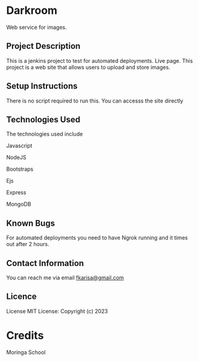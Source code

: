 # Darkroom
 Web service for images.

## Project Description
This is a jenkins project to test for automated deployments. Live page. This project is a web site that allows users to upload and store images.

## Setup Instructions
There is no script required to run this. You can accesss the site directly

## Technologies Used
The technologies used include

Javascript

NodeJS

Bootstraps

Ejs

Express

MongoDB

## Known Bugs
For automated deployments you need to have Ngrok running and it times out after 2 hours.

## Contact Information
You can reach me via email fkarisa@gmail.com

## Licence
License MIT License: Copyright (c) 2023

#  Credits
Moringa School
